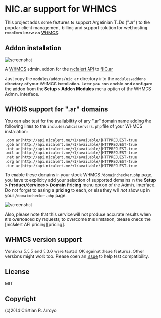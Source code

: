 # NIC.ar support for WHMCS

This project adds some features to support Argetinian TLDs (".ar") to the popular client management, billing and support solution for webhosting resellers know as [WHMCS][whmcs].

## Addon installation

![screenshot](https://raw.github.com/vivaserver/whmcs-nic_ar/master/screenshot-addon.png)

A [WHMCS][whmcs] admin. addon for the [nic!alert API][api] to [NIC.ar][nic]

Just copy the `modules/addons/nic_ar` directory into the `modules/addons` directory of your WHMCS installation.
Later you can enable and configure the addon from the **Setup &gt; Addon Modules** menu option of the WHMCS Admin. interface.

## WHOIS support for ".ar" domains

You can also test for the availabiltity of any ".ar" domain name adding the following lines to the `includes/whoisservers.php` file of your WHMCS installation:

    .com.ar|http://api.nicalert.me/v1/available/|HTTPREQUEST-true
    .gob.ar|http://api.nicalert.me/v1/available/|HTTPREQUEST-true
    .int.ar|http://api.nicalert.me/v1/available/|HTTPREQUEST-true
    .mil.ar|http://api.nicalert.me/v1/available/|HTTPREQUEST-true
    .net.ar|http://api.nicalert.me/v1/available/|HTTPREQUEST-true
    .org.ar|http://api.nicalert.me/v1/available/|HTTPREQUEST-true
    .tur.ar|http://api.nicalert.me/v1/available/|HTTPREQUEST-true

To enable these domains in your stock WHMCS `/domainchecker.php` page, you have to explicitly add your selection of supported domains in the **Setup &gt; Product/Services &gt; Domain Pricing** menu option of the Admin. interface.
Do not forget to assing a **pricing** to each, or else they will *not* show up in your `/domainchecker.php` page.

![screenshot](https://raw.github.com/vivaserver/whmcs-nic_ar/master/screenshot-whois.png)

Also, please note that this service will not produce accurate results when it's overloaded by requests; to overcome this limitation, please check the [nic!alert API pricing][pricing].

## WHMCS version support

Versions 5.3.5 and 5.3.6 were tested OK against these features. Other versions might work too. Please open an [issue][issue] to help test compatibility.

## License

MIT

## Copyright

(c)2014 Cristian R. Arroyo

[nic]: http://www.nic.ar
[api]: http://api.nicalert.me
[price]: http://api.nicalert.me/pricing
[issue]: https://github.com/vivaserver/whmcs-nic_ar/issues/new
[whmcs]: http://www.whmcs.com
